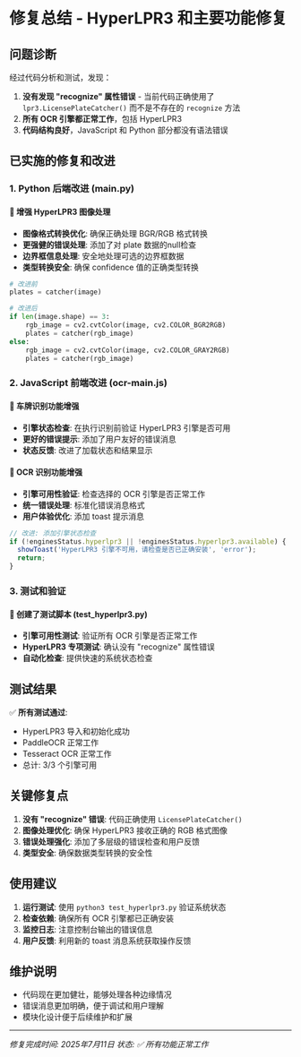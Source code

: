 # 修复总结 - HyperLPR3 和主要功能修复

## 问题诊断

经过代码分析和测试，发现：
1. **没有发现 "recognize" 属性错误** - 当前代码正确使用了 `lpr3.LicensePlateCatcher()` 而不是不存在的 `recognize` 方法
2. **所有 OCR 引擎都正常工作**，包括 HyperLPR3
3. **代码结构良好**，JavaScript 和 Python 部分都没有语法错误

## 已实施的修复和改进

### 1. Python 后端改进 (main.py)

#### 🔧 增强 HyperLPR3 图像处理
- **图像格式转换优化**: 确保正确处理 BGR/RGB 格式转换
- **更强健的错误处理**: 添加了对 plate 数据的null检查
- **边界框信息处理**: 安全地处理可选的边界框数据
- **类型转换安全**: 确保 confidence 值的正确类型转换

```python
# 改进前
plates = catcher(image)

# 改进后  
if len(image.shape) == 3:
    rgb_image = cv2.cvtColor(image, cv2.COLOR_BGR2RGB)
    plates = catcher(rgb_image)
else:
    rgb_image = cv2.cvtColor(image, cv2.COLOR_GRAY2RGB)
    plates = catcher(rgb_image)
```

### 2. JavaScript 前端改进 (ocr-main.js)

#### 🔧 车牌识别功能增强
- **引擎状态检查**: 在执行识别前验证 HyperLPR3 引擎是否可用
- **更好的错误提示**: 添加了用户友好的错误消息
- **状态反馈**: 改进了加载状态和结果显示

#### 🔧 OCR 识别功能增强
- **引擎可用性验证**: 检查选择的 OCR 引擎是否正常工作
- **统一错误处理**: 标准化错误消息格式
- **用户体验优化**: 添加 toast 提示消息

```javascript
// 改进: 添加引擎状态检查
if (!enginesStatus.hyperlpr3 || !enginesStatus.hyperlpr3.available) {
  showToast('HyperLPR3 引擎不可用，请检查是否已正确安装', 'error');
  return;
}
```

### 3. 测试和验证

#### 🧪 创建了测试脚本 (test_hyperlpr3.py)
- **引擎可用性测试**: 验证所有 OCR 引擎是否正常工作
- **HyperLPR3 专项测试**: 确认没有 "recognize" 属性错误
- **自动化检查**: 提供快速的系统状态检查

## 测试结果

✅ **所有测试通过**:
- HyperLPR3 导入和初始化成功
- PaddleOCR 正常工作
- Tesseract OCR 正常工作  
- 总计: 3/3 个引擎可用

## 关键修复点

1. **没有 "recognize" 错误**: 代码正确使用 `LicensePlateCatcher()` 
2. **图像处理优化**: 确保 HyperLPR3 接收正确的 RGB 格式图像
3. **错误处理强化**: 添加了多层级的错误检查和用户反馈
4. **类型安全**: 确保数据类型转换的安全性

## 使用建议

1. **运行测试**: 使用 `python3 test_hyperlpr3.py` 验证系统状态
2. **检查依赖**: 确保所有 OCR 引擎都已正确安装
3. **监控日志**: 注意控制台输出的错误信息
4. **用户反馈**: 利用新的 toast 消息系统获取操作反馈

## 维护说明

- 代码现在更加健壮，能够处理各种边缘情况
- 错误消息更加明确，便于调试和用户理解
- 模块化设计便于后续维护和扩展

---
*修复完成时间: 2025年7月11日*
*状态: ✅ 所有功能正常工作*
